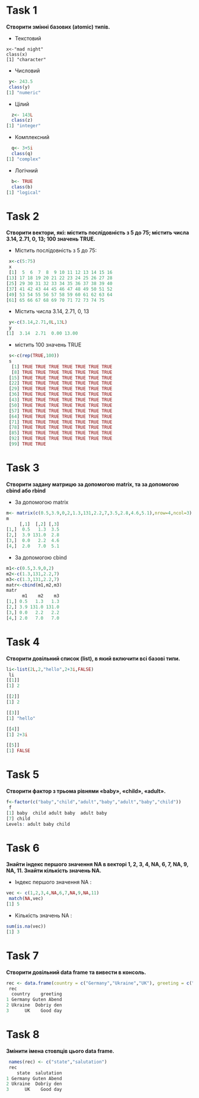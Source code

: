 
# Task 1

**Створити змінні базових (atomic) типів.**

* Текстовий

```{r}
x<-"mad night"
class(x)
[1] "character"
```

* Числовий

```r
 y<- 243.5
 class(y)
[1] "numeric"
```

* Цілий

```r
  z<- 143L
  class(z)
[1] "integer"
```
* Комплексний

```r
  q<- 3+5i
  class(q)
[1] "complex"
```
* Логічний

```r
  b<- TRUE
  class(b)
[1] "logical"
```

# Task 2

**Створити вектори, які: містить послідовність з 5 до 75; містить числа 3.14, 2.71, 0, 13; 100 значень TRUE.**

* Містить послідовність з 5 до 75:
```r
 x<-c(5:75)
 x
 [1]  5  6  7  8  9 10 11 12 13 14 15 16
[13] 17 18 19 20 21 22 23 24 25 26 27 28
[25] 29 30 31 32 33 34 35 36 37 38 39 40
[37] 41 42 43 44 45 46 47 48 49 50 51 52
[49] 53 54 55 56 57 58 59 60 61 62 63 64
[61] 65 66 67 68 69 70 71 72 73 74 75
```

* Містить числа 3.14, 2.71, 0, 13

```r
 y<-c(3.14,2.71,0L,13L)
 y
[1]  3.14  2.71  0.00 13.00
```

* містить 100 значень TRUE

```r
 s<-с(rep(TRUE,100))
 s
  [1] TRUE TRUE TRUE TRUE TRUE TRUE TRUE
  [8] TRUE TRUE TRUE TRUE TRUE TRUE TRUE
 [15] TRUE TRUE TRUE TRUE TRUE TRUE TRUE
 [22] TRUE TRUE TRUE TRUE TRUE TRUE TRUE
 [29] TRUE TRUE TRUE TRUE TRUE TRUE TRUE
 [36] TRUE TRUE TRUE TRUE TRUE TRUE TRUE
 [43] TRUE TRUE TRUE TRUE TRUE TRUE TRUE
 [50] TRUE TRUE TRUE TRUE TRUE TRUE TRUE
 [57] TRUE TRUE TRUE TRUE TRUE TRUE TRUE
 [64] TRUE TRUE TRUE TRUE TRUE TRUE TRUE
 [71] TRUE TRUE TRUE TRUE TRUE TRUE TRUE
 [78] TRUE TRUE TRUE TRUE TRUE TRUE TRUE
 [85] TRUE TRUE TRUE TRUE TRUE TRUE TRUE
 [92] TRUE TRUE TRUE TRUE TRUE TRUE TRUE
 [99] TRUE TRUE
```
# Task 3

**Створити задану матрицю за допомогою matrix, та за допомогою cbind 
або rbind**

* За допомогою matrix
```r
m<- matrix(c(0.5,3.9,0,2,1.3,131,2.2,7,3.5,2.8,4.6,5.1),nrow=4,ncol=3)
m
     [,1]  [,2] [,3]
[1,]  0.5   1.3  3.5
[2,]  3.9 131.0  2.8
[3,]  0.0   2.2  4.6
[4,]  2.0   7.0  5.1
```
* За допомогою cbind
```r
m1<-c(0.5,3.9,0,2)
m2<-c(1.3,131,2.2,7)
m3<-c(1.3,131,2.2,7)
matr<-cbind(m1,m2,m3)
matr
      m1    m2    m3
[1,] 0.5   1.3   1.3
[2,] 3.9 131.0 131.0
[3,] 0.0   2.2   2.2
[4,] 2.0   7.0   7.0
```
# Task 4

**Створити довільний список (list), в який включити всі базові типи.** 

```r
li<-list(2L,2,"hello",2+3i,FALSE)
 li
[[1]]
[1] 2

[[2]]
[1] 2

[[3]]
[1] "hello"

[[4]]
[1] 2+3i

[[5]]
[1] FALSE
```
# Task 5

**Створити фактор з трьома рівнями «baby», «child», «adult».**

```r
f<-factor(c("baby","child","adult","baby","adult","baby","child"))
 f
[1] baby  child adult baby  adult baby 
[7] child
Levels: adult baby child
```
# Task 6

**Знайти індекс першого значення NA в векторі 1, 2, 3, 4, NA, 6, 7, NA, 9, NA, 11. Знайти кількість значень NA.**

* Індекс першого значення NA :
```r
vec <- c(1,2,3,4,NA,6,7,NA,9,NA,11)
 match(NA,vec)
[1] 5
```
* Кількість значень NA :
```r
sum(is.na(vec))
[1] 3
```
# Task 7

**Створити довільний data frame та вивести в консоль.**

```r
rec <- data.frame(country = c("Germany","Ukraine","UK"), greeting = c("Guten Abend","Dobriy den","Good day"))
 rec
  country    greeting
1 Germany Guten Abend
2 Ukraine  Dobriy den
3      UK    Good day
```
# Task 8

**Змінити імена стовпців цього data frame.**

```r
 names(rec) <- c("state","salutation")
 rec
    state  salutation
1 Germany Guten Abend
2 Ukraine  Dobriy den
3      UK    Good day
```